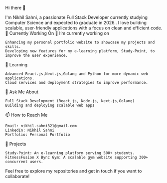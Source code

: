
Hi there 👋

I'm Nikhil Sahni, a passionate Full Stack Developer currently studying Computer Science and expected to graduate in 2026.. I love building scalable, user-friendly applications with a focus on clean and efficient code.
🔭 Currently Working On
🔭 I’m currently working on

    Enhancing my personal portfolio website to showcase my projects and skills.
    Developing new features for my e-learning platform, Study-Point, to improve the user experience.

🌱 Learning

    Advanced React.js,Next.js,Golang and Python for more dynamic web applications.
    Cloud services and deployment strategies to improve performance.

💬 Ask Me About

    Full Stack Development (React.js, Node.js, Next.js,Golang)
    Building and deploying scalable web apps

📫 How to Reach Me

    Email: nikhil.sahni321@gmail.com
    LinkedIn: Nikhil Sahni
    Portfolio: Personal Portfolio




📂 Projects

    Study-Point: An e-learning platform serving 500+ students.
    FitnessFusion X Bync Gym: A scalable gym website supporting 300+ concurrent users.

Feel free to explore my repositories and get in touch if you want to collaborate!
